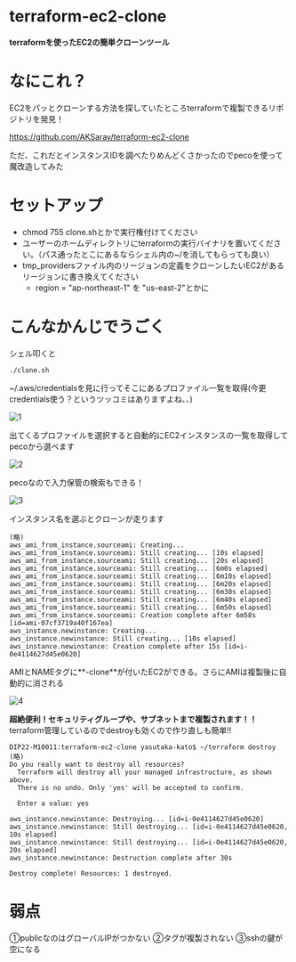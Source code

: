 # terraform-ec2-clone

**terraformを使ったEC2の簡単クローンツール**

# なにこれ？

EC2をパッとクローンする方法を探していたところterraformで複製できるリポジトリを発見！

https://github.com/AKSarav/terraform-ec2-clone

ただ、これだとインスタンスIDを調べたりめんどくさかったのでpecoを使って魔改造してみた

# セットアップ

- chmod 755 clone.shとかで実行権付けてください
- ユーザーのホームディレクトリにterraformの実行バイナリを置いてください。（パス通ったとこにあるならシェル内の~/を消してもらっても良い）
- tmp_providersファイル内のリージョンの定義をクローンしたいEC2があるリージョンに書き換えてください
  - region  = "ap-northeast-1" を "us-east-2"とかに

# こんなかんじでうごく

シェル叩くと

```
./clone.sh 
```

~/.aws/credentialsを見に行ってそこにあるプロファイル一覧を取得(今更credentials使う？というツッコミはありますよね、、)

![1](https://github.com/dip-kato/terraform-ec2-clone/assets/95202883/6d16e54b-4513-4530-9a92-d99cbdb87707)

出てくるプロファイルを選択すると自動的にEC2インスタンスの一覧を取得してpecoから選べます

![2](https://github.com/dip-kato/terraform-ec2-clone/assets/95202883/bc2c8d25-57b5-408c-b449-4ced2a63ee16)

pecoなので入力保管の検索もできる！

![3](https://github.com/dip-kato/terraform-ec2-clone/assets/95202883/d17208b2-7221-4c12-adf7-f184507c2075)

インスタンス名を選ぶとクローンが走ります

```
(略)
aws_ami_from_instance.sourceami: Creating...
aws_ami_from_instance.sourceami: Still creating... [10s elapsed]
aws_ami_from_instance.sourceami: Still creating... [20s elapsed]
aws_ami_from_instance.sourceami: Still creating... [6m0s elapsed]
aws_ami_from_instance.sourceami: Still creating... [6m10s elapsed]
aws_ami_from_instance.sourceami: Still creating... [6m20s elapsed]
aws_ami_from_instance.sourceami: Still creating... [6m30s elapsed]
aws_ami_from_instance.sourceami: Still creating... [6m40s elapsed]
aws_ami_from_instance.sourceami: Still creating... [6m50s elapsed]
aws_ami_from_instance.sourceami: Creation complete after 6m58s [id=ami-07cf3719a40f167ea]
aws_instance.newinstance: Creating...
aws_instance.newinstance: Still creating... [10s elapsed]
aws_instance.newinstance: Creation complete after 15s [id=i-0e4114627d45e0620]
```

AMIとNAMEタグに**-clone**が付いたEC2ができる。さらにAMIは複製後に自動的に消される

![4](https://github.com/dip-kato/terraform-ec2-clone/assets/95202883/f19177e5-f5ff-47ed-9669-09a880a7cb35)

**超絶便利！セキュリティグループや、サブネットまで複製されます！！**
terraform管理しているのでdestroyも効くので作り直しも簡単!!

```
DIP22-M10011:terraform-ec2-clone yasutaka-kato$ ~/terraform destroy
(略)
Do you really want to destroy all resources?
  Terraform will destroy all your managed infrastructure, as shown above.
  There is no undo. Only 'yes' will be accepted to confirm.

  Enter a value: yes

aws_instance.newinstance: Destroying... [id=i-0e4114627d45e0620]
aws_instance.newinstance: Still destroying... [id=i-0e4114627d45e0620, 10s elapsed]
aws_instance.newinstance: Still destroying... [id=i-0e4114627d45e0620, 20s elapsed]
aws_instance.newinstance: Destruction complete after 30s

Destroy complete! Resources: 1 destroyed.
```

# 弱点

①publicなのはグローバルIPがつかない
②タグが複製されない
③sshの鍵が空になる
